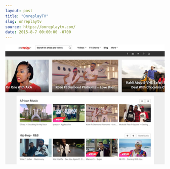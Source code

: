 ```yaml
---
layout: post
title: "OnreplayTV"
slug: onreplaytv
source: https://onreplaytv.com/
date: 2015-8-7 00:00:00 -0700
---
```


<img src="/assets/img/screenshots/onreplaytv.jpg">
